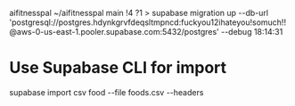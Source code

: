 aifitnesspal ~/aifitnesspal main !4 ?1 > supabase migration up --db-url
'postgresql://postgres.hdynkgrvfdeqsltmpncd:fuckyou12ihateyou!somuch!!@aws-0-us-east-1.pooler.supabase.com:5432/postgres'
--debug 18:14:31

# Use Supabase CLI for import

supabase import csv food --file foods.csv --headers
